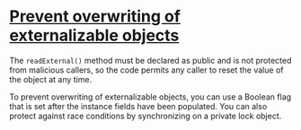 # [Prevent overwriting of externalizable objects](https://spotbugs.readthedocs.io/en/latest/bugDescriptions.html#SE_PREVENT_EXT_OBJ_OVERWRITE)

The `readExternal()` method must be declared as public and is not protected from malicious callers, so the code permits any caller to reset the value of the object at any time.

To prevent overwriting of externalizable objects, you can use a Boolean flag that is set after the instance fields have been populated. You can also protect against race conditions by synchronizing on a private lock object.